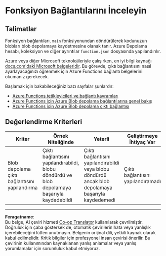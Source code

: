 <!--
CO_OP_TRANSLATOR_METADATA:
{
  "original_hash": "b2e0a965723082b068f735aec0faf3f6",
  "translation_date": "2025-08-28T03:24:12+00:00",
  "source_file": "3-transport/lessons/2-store-location-data/assignment.md",
  "language_code": "tr"
}
-->
# Fonksiyon Bağlantılarını İnceleyin

## Talimatlar

Fonksiyon bağlantıları, `main` fonksiyonundan döndürülerek kodunuzun blobları blob depolamaya kaydetmesine olanak tanır. Azure Depolama hesabı, koleksiyon ve diğer ayrıntılar `function.json` dosyasında yapılandırılır.

Azure veya diğer Microsoft teknolojileriyle çalışırken, en iyi bilgi kaynağı [docs.com'daki Microsoft belgeleridir](https://docs.microsoft.com/?WT.mc_id=academic-17441-jabenn). Bu görevde, çıktı bağlantısını nasıl ayarlayacağınızı öğrenmek için Azure Functions bağlantı belgelerini okumanız gerekecek.

Başlamak için bakabileceğiniz bazı sayfalar şunlardır:

* [Azure Functions tetikleyicileri ve bağlantı kavramları](https://docs.microsoft.com/azure/azure-functions/functions-triggers-bindings?WT.mc_id=academic-17441-jabenn&tabs=python)
* [Azure Functions için Azure Blob depolama bağlantılarına genel bakış](https://docs.microsoft.com/azure/azure-functions/functions-bindings-storage-blob?WT.mc_id=academic-17441-jabenn)
* [Azure Functions için Azure Blob depolama çıktı bağlantısı](https://docs.microsoft.com/azure/azure-functions/functions-bindings-storage-blob-output?WT.mc_id=academic-17441-jabenn&tabs=python)

## Değerlendirme Kriterleri

| Kriter | Örnek Niteliğinde | Yeterli | Geliştirmeye İhtiyaç Var |
| ------- | ----------------- | ------- | ----------------------- |
| Blob depolama çıktı bağlantısını yapılandırma | Çıktı bağlantısını yapılandırabildi, blobu döndürdü ve blob depolamaya başarıyla kaydedebildi | Çıktı bağlantısını yapılandırabildi veya blobu döndürdü ancak blob depolamaya başarıyla kaydedemedi | Çıktı bağlantısını yapılandıramadı |

---

**Feragatname**:  
Bu belge, AI çeviri hizmeti [Co-op Translator](https://github.com/Azure/co-op-translator) kullanılarak çevrilmiştir. Doğruluk için çaba göstersek de, otomatik çevirilerin hata veya yanlışlık içerebileceğini lütfen unutmayın. Belgenin orijinal dili, yetkili kaynak olarak kabul edilmelidir. Kritik bilgiler için profesyonel insan çevirisi önerilir. Bu çevirinin kullanımından kaynaklanan yanlış anlamalar veya yanlış yorumlamalar için sorumluluk kabul etmiyoruz.